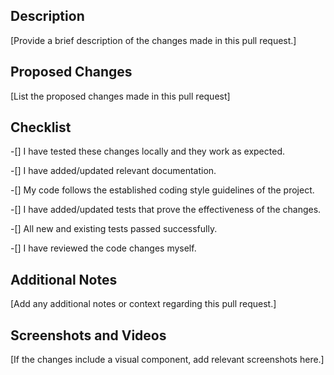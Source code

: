 ## Description

[Provide a brief description of the changes made in this pull request.]

## Proposed Changes

[List the proposed changes made in this pull request]

## Checklist

-[] I have tested these changes locally and they work as expected.

-[] I have added/updated relevant documentation.

-[] My code follows the established coding style guidelines of the project.

-[] I have added/updated tests that prove the effectiveness of the changes.

-[] All new and existing tests passed successfully.

-[] I have reviewed the code changes myself.

## Additional Notes

[Add any additional notes or context regarding this pull request.]

## Screenshots and Videos

[If the changes include a visual component, add relevant screenshots here.]
